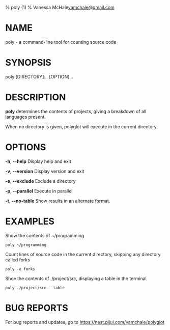 % poly (1)
% Vanessa McHale<vamchale@gmail.com>

# NAME

poly - a command-line tool for counting source code

# SYNOPSIS

  poly [DIRECTORY]... [OPTION]...

# DESCRIPTION

**poly** determines the contents of projects, giving a breakdown of all
languages present.

When no directory is given, polyglot will execute in the current directory.

# OPTIONS

**-h**, **-\-help** Display help and exit

**-v**, **-\-version** Display version and exit

**-e**, **-\-exclude** Exclude a directory

**-p**, **-\-parallel** Execute in parallel

**-t**, **-\-no-table** Show results in an alternate format.

# EXAMPLES

Show the contents of ~/programming

```
poly ~/programming
```

Count lines of source code in the current directory, skipping any directory called forks

```
poly -e forks
```

Shoe the contents of ./project/src, displaying a table in the terminal

```
poly ./project/src --table
```

# BUG REPORTS

For bug reports and updates, go to https://nest.pijul.com/vamchale/polyglot
